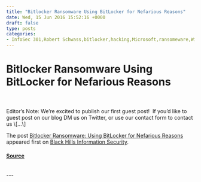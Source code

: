 ```yaml
---
title: "Bitlocker Ransomware Using BitLocker for Nefarious Reasons"
date: Wed, 15 Jun 2016 15:52:16 +0000
draft: false
type: posts
categories: 
- InfoSec 301,Robert Schwass,bitlocker,hacking,Microsoft,ransomeware,Windows 10
---
```

# Bitlocker Ransomware Using BitLocker for Nefarious Reasons

<br/>

<br/>
Editor’s Note: We’re excited to publish our first guest post!  If you’d like to guest post on our blog DM us on Twitter, or use our contact form to contact us \[…\]

The post [Bitlocker Ransomware: Using BitLocker for Nefarious Reasons](https://www.blackhillsinfosec.com/bitlocker-ransomware-using-bitlocker-for-nefarious-reasons/) appeared first on [Black Hills Information Security](https://www.blackhillsinfosec.com).

#### [Source](https://www.blackhillsinfosec.com/bitlocker-ransomware-using-bitlocker-for-nefarious-reasons/)

<br/>
---

